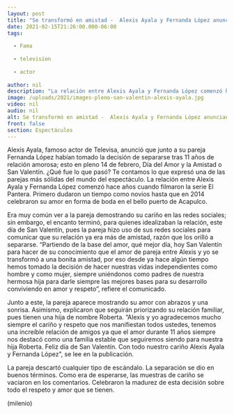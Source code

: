 ```yaml
---
layout: post
title: "Se transformó en amistad -  Alexis Ayala y Fernanda López anuncian separación en San Valentín"
date: 2021-02-15T21:26:00.000-06:00
tags:
  
  - Fama
  
  - television
  
  - actor
  
author: nil
description: "La relación entre Alexis Ayala y Fernanda López comenzó hace años cuando filmaron la serie El Pantera. Primero dudaron un tiempo como novios hasta que en 2014 celebraron su amor en forma de boda en el bello puerto de Acapulco. "
image: /uploads/2021/images-pleno-san-valentin-alexis-ayala.jpg
video: nil
audio: nil
alt: Se transformó en amistad -  Alexis Ayala y Fernanda López anuncian separación en San Valentín
front: false
section: Espectáculos
---
```


Alexis Ayala, famoso actor de Televisa, anunció que junto a su pareja Fernanda López habían tomado la decisión de separarse tras 11 años de relación amorosa; esto en pleno 14 de febrero, Día del Amor y la Amistad o San Valentín. ¿Qué fue lo que pasó? Te contamos lo que expresó una de las parejas más sólidas del mundo del espectáculo. 
La relación entre Alexis Ayala y Fernanda López comenzó hace años cuando filmaron la serie El Pantera. Primero dudaron un tiempo como novios hasta que en 2014 celebraron su amor en forma de boda en el bello puerto de Acapulco. 

Era muy común ver a la pareja demostrando su cariño en las redes sociales; sin embargo, el encanto terminó, para quienes idealizaban la relación, este día de San Valentín, pues la pareja hizo uso de sus redes sociales para comunicar que su relación ya era más de amistad, razón que los orilló a separarse. 
“Partiendo de la base del amor, qué mejor día, hoy San Valentín para hacer de su conocimiento que el amor de pareja entre Alexis y yo se transformó a una bonita amistad, por eso desde ya hace algún tiempo hemos tomado la decisión de hacer nuestras vidas independientes como hombre y como mujer, siempre uniéndonos como padres de nuestra hermosa hija para darle siempre las mejores bases para su desarrollo conviviendo en amor y respeto”, refiere el comunicado. 

Junto a este, la pareja aparece mostrando su amor con abrazos y una sonrisa. Asimismo, explicaron que seguirán priorizando su relación familiar, pues tienen una hija de nombre Roberta.
“Alexis y yo agradecemos mucho siempre el cariño y respeto que nos manifiestan todos ustedes, tenemos una increíble relación de amigos ya que el amor durante 11 años siempre nos destacó como una familia estable que seguiremos siendo para nuestra hija Roberta. Feliz día de San Valentín. Con todo nuestro cariño Alexis Ayala y Fernanda López”, se lee en la publicación. 

La pareja descartó cualquier tipo de escándalo. La separación se dio en buenos términos. Como era de esperarse, las muestras de cariño se vaciaron en los comentarios. Celebraron la madurez de esta decisión sobre todo el respeto y amor que se tienen. 

(milenio)